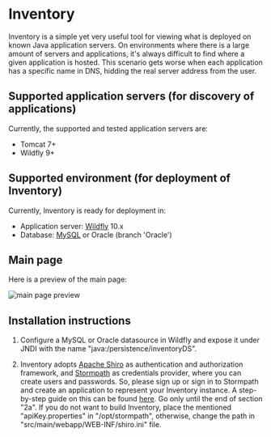 # Inventory
Inventory is a simple yet very useful tool for viewing what is deployed on known Java application servers. On environments where there is a large amount of servers and applications, it's always difficult to find where a given application is hosted. This scenario gets worse when each application has a specific name in DNS, hidding the real server address from the user.

## Supported application servers (for discovery of applications)

Currently, the supported and tested application servers are:
* Tomcat 7+
* Wildfly 9+

## Supported environment (for deployment of Inventory)

Currently, Inventory is ready for deployment in:
* Application server: [Wildfly](http://wildfly.org) 10.x 
* Database: [MySQL](http://mysql.com) or Oracle (branch 'Oracle')

## Main page

Here is a preview of the main page:

![main page preview](https://raw.githubusercontent.com/michaelss/inventory/master/doc/img/inventory-main.png)

## Installation instructions

1. Configure a MySQL or Oracle datasource in Wildfly and expose it under JNDI with the name "java:/persistence/inventoryDS".

2. Inventory adopts [Apache Shiro](http://shiro.apache.org/) as authentication and authorization framework, and [Stormpath](https://stormpath.com/) as credentials provider, where you can create users and passwords. So, please sign up or sign in to Stormpath and create an application to represent your Inventory instance. A step-by-step guide on this can be found [here](http://shiro.apache.org/webapp-tutorial.html#sign-up-for-stormpath). Go only until the end of section "2a". If you do not want to build Inventory, place the mentioned "apiKey.properties" in "/opt/stormpath", otherwise, change the path in "src/main/webapp/WEB-INF/shiro.ini" file.
